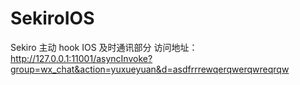 # SekiroIOS
Sekiro 主动 hook IOS 及时通讯部分
访问地址： http://127.0.0.1:11001/asyncInvoke?group=wx_chat&action=yuxueyuan&d=asdfrrrewqerqwerqwreqrqw
